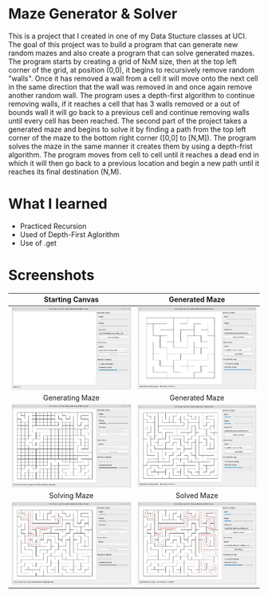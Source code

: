 # Maze Generator & Solver
This is a project that I created in one of my Data Stucture classes at UCI. The goal of this project was to build a program that can generate new random mazes and 
also create a program that can solve generated mazes. The program starts by creating a grid of NxM size, then at the top left corner of the grid, at position (0,0), 
it begins to recursively remove random "walls". Once it has removed a wall from a cell it will move onto the next cell in the same direction that the wall was removed
in and once again remove another random wall. The program uses a depth-first algorithm to continue removing walls, if it reaches a cell that has 3 walls removed 
or a out of bounds wall it will go back to a previous cell and continue removing walls until every cell has been reached. The second part of the project takes a generated maze 
and begins to solve it by finding a path from the top left corner of the maze to the bottom right corner ([0,0] to [N,M]). The program solves the maze in the same manner it creates 
them by using a depth-frist algorithm. The program moves from cell to cell until it reaches a dead end in which it will then go back to a previous location and begin
a new path until it reaches its final destination (N,M).

# What I learned
  * Practiced Recursion
  * Used of Depth-First Aglorithm
  * Use of .get

# Screenshots
Starting Canvas             |  Generated Maze
:-------------------------:|:-------------------------:
![](images/screenshot-1.png)  |  ![](images/screenshot-2.png)
Generating Maze             |  Generated Maze
![](images/screenshot-3.png)  |  ![](images/screenshot-4.png)
Solving Maze             |  Solved Maze
![](images/screenshot-5.png)  |  ![](images/screenshot-6.png)
